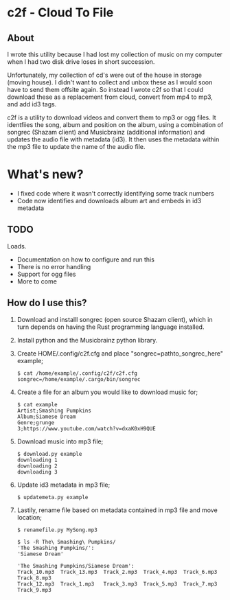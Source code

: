 # c2f - Cloud To File

## About
I wrote this utility because I had lost my collection of music on my computer when I had two disk drive loses in short succession.

Unfortunately, my collection of cd's were out of the house in storage (moving house). I didn't want to collect and unbox these as I would soon have to send them offsite again.
So instead I wrote c2f so that I could download these as a replacement from cloud, convert from mp4 to mp3, and add id3 tags.

c2f is a utility to download videos and convert them to mp3 or ogg files.
It identfiies the song, album and position on the album, using a combination of songrec (Shazam client) and Musicbrainz (additional information) and updates the audio file with metadata (id3).
It then uses the metadata within the mp3 file to update the name of the audio file.

# What's new?
* I fixed code where it wasn't correctly identifying some track numbers
* Code now identifies and downloads album art and embeds in id3 metadata

## TODO
Loads.
* Documentation on how to configure and run this
* There is no error handling
* Support for ogg files
* More to come


## How do I use this?
1. Download and installl songrec (open source Shazam client), which in turn depends on having the Rust programming language installed.

2. Install python and the Musicbrainz python library.

3. Create HOME/.config/c2f.cfg and place "songrec=pathto_songrec_here"
   example;

       $ cat /home/example/.config/c2f/c2f.cfg
       songrec=/home/example/.cargo/bin/songrec

4. Create a file for an album you would like to download music for;

       $ cat example
       Artist;Smashing Pumpkins
       Album;Siamese Dream
       Genre;grunge
       3;https://www.youtube.com/watch?v=dxaK0xH9QUE


5. Download music into mp3 file;

       $ download.py example
       downloading 1
       downloading 2
       downloading 3

6. Update id3 metadata in mp3 file;

       $ updatemeta.py example

7. Lastily, rename file based on metadata contained in mp3 file and move location;

       $ renamefile.py MySong.mp3
       
       $ ls -R The\ Smashing\ Pumpkins/
       'The Smashing Pumpkins/':
       'Siamese Dream'

       'The Smashing Pumpkins/Siamese Dream':
       Track_10.mp3  Track_13.mp3  Track_2.mp3  Track_4.mp3  Track_6.mp3  Track_8.mp3
       Track_12.mp3  Track_1.mp3   Track_3.mp3  Track_5.mp3  Track_7.mp3  Track_9.mp3
   
